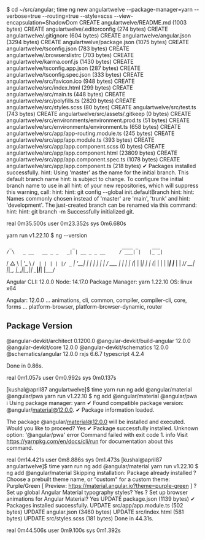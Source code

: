 $ cd ~/src/angular; time ng new angulartwelve --package-manager=yarn --verbose=true --routing=true --style=scss --view-encapsulation=ShadowDom
CREATE angulartwelve/README.md (1003 bytes)
CREATE angulartwelve/.editorconfig (274 bytes)
CREATE angulartwelve/.gitignore (604 bytes)
CREATE angulartwelve/angular.json (3294 bytes)
CREATE angulartwelve/package.json (1075 bytes)
CREATE angulartwelve/tsconfig.json (783 bytes)
CREATE angulartwelve/.browserslistrc (703 bytes)
CREATE angulartwelve/karma.conf.js (1430 bytes)
CREATE angulartwelve/tsconfig.app.json (287 bytes)
CREATE angulartwelve/tsconfig.spec.json (333 bytes)
CREATE angulartwelve/src/favicon.ico (948 bytes)
CREATE angulartwelve/src/index.html (299 bytes)
CREATE angulartwelve/src/main.ts (448 bytes)
CREATE angulartwelve/src/polyfills.ts (2820 bytes)
CREATE angulartwelve/src/styles.scss (80 bytes)
CREATE angulartwelve/src/test.ts (743 bytes)
CREATE angulartwelve/src/assets/.gitkeep (0 bytes)
CREATE angulartwelve/src/environments/environment.prod.ts (51 bytes)
CREATE angulartwelve/src/environments/environment.ts (658 bytes)
CREATE angulartwelve/src/app/app-routing.module.ts (245 bytes)
CREATE angulartwelve/src/app/app.module.ts (393 bytes)
CREATE angulartwelve/src/app/app.component.scss (0 bytes)
CREATE angulartwelve/src/app/app.component.html (23809 bytes)
CREATE angulartwelve/src/app/app.component.spec.ts (1078 bytes)
CREATE angulartwelve/src/app/app.component.ts (218 bytes)
✔ Packages installed successfully.
hint: Using 'master' as the name for the initial branch. This default branch name
hint: is subject to change. To configure the initial branch name to use in all
hint: of your new repositories, which will suppress this warning, call:
hint:
hint:   git config --global init.defaultBranch <name>
hint:
hint: Names commonly chosen instead of 'master' are 'main', 'trunk' and
hint: 'development'. The just-created branch can be renamed via this command:
hint:
hint:   git branch -m <name>
    Successfully initialized git.

real    0m35.500s
user    0m23.352s
sys     0m6.680s

yarn run v1.22.10
$ ng --version

     _                      _                 ____ _     ___
    / \   _ __   __ _ _   _| | __ _ _ __     / ___| |   |_ _|
   / △ \ | '_ \ / _` | | | | |/ _` | '__|   | |   | |    | |
  / ___ \| | | | (_| | |_| | | (_| | |      | |___| |___ | |
 /_/   \_\_| |_|\__, |\__,_|_|\__,_|_|       \____|_____|___|
                |___/


Angular CLI: 12.0.0
Node: 14.17.0
Package Manager: yarn 1.22.10
OS: linux x64

Angular: 12.0.0
... animations, cli, common, compiler, compiler-cli, core, forms
... platform-browser, platform-browser-dynamic, router

Package                         Version
---------------------------------------------------------
@angular-devkit/architect       0.1200.0
@angular-devkit/build-angular   12.0.0
@angular-devkit/core            12.0.0
@angular-devkit/schematics      12.0.0
@schematics/angular             12.0.0
rxjs                            6.6.7
typescript                      4.2.4

Done in 0.86s.

real    0m1.057s
user    0m0.992s
sys     0m0.137s

[kushal@april87 angulartwelve]$ time yarn run ng add @angular/material @angular/pwa
yarn run v1.22.10
$ ng add @angular/material @angular/pwa
ℹ Using package manager: yarn
✔ Found compatible package version: @angular/material@12.0.0.
✔ Package information loaded.

The package @angular/material@12.0.0 will be installed and executed.
Would you like to proceed? Yes
✔ Package successfully installed.
Unknown option: '@angular/pwa'
error Command failed with exit code 1.
info Visit https://yarnpkg.com/en/docs/cli/run for documentation about this command.

real    0m14.421s
user    0m8.886s
sys     0m1.473s
[kushal@april87 angulartwelve]$ time yarn run ng add @angular/material
yarn run v1.22.10
$ ng add @angular/material
Skipping installation: Package already installed
? Choose a prebuilt theme name, or "custom" for a custom theme: Purple/Green       [ Preview: https://material.angular.io?theme=purple-green ]
? Set up global Angular Material typography styles? Yes
? Set up browser animations for Angular Material? Yes
UPDATE package.json (1139 bytes)
✔ Packages installed successfully.
UPDATE src/app/app.module.ts (502 bytes)
UPDATE angular.json (3460 bytes)
UPDATE src/index.html (581 bytes)
UPDATE src/styles.scss (181 bytes)
Done in 44.31s.

real    0m44.506s
user    0m9.100s
sys     0m1.392s
